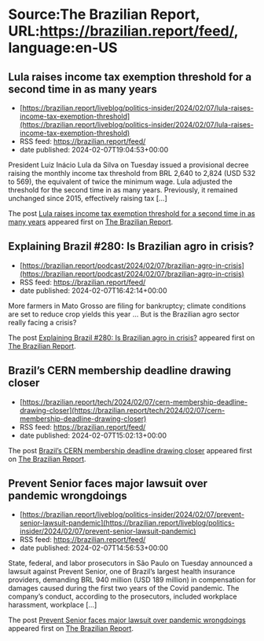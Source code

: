 # Source:The Brazilian Report, URL:https://brazilian.report/feed/, language:en-US

## Lula raises income tax exemption threshold for a second time in as many years
 - [https://brazilian.report/liveblog/politics-insider/2024/02/07/lula-raises-income-tax-exemption-threshold](https://brazilian.report/liveblog/politics-insider/2024/02/07/lula-raises-income-tax-exemption-threshold)
 - RSS feed: https://brazilian.report/feed/
 - date published: 2024-02-07T19:04:53+00:00

<p>President Luiz Inácio Lula da Silva on Tuesday issued a provisional decree raising the monthly income tax threshold from BRL 2,640 to 2,824 (USD 532 to 569), the equivalent of twice the minimum wage. Lula adjusted the threshold for the second time in as many years. Previously, it remained unchanged since 2015, effectively raising tax [&#8230;]</p>
<p>The post <a href="https://brazilian.report/liveblog/politics-insider/2024/02/07/lula-raises-income-tax-exemption-threshold/">Lula raises income tax exemption threshold for a second time in as many years</a> appeared first on <a href="https://brazilian.report">The Brazilian Report</a>.</p>

## Explaining Brazil #280: Is Brazilian agro in crisis?
 - [https://brazilian.report/podcast/2024/02/07/brazilian-agro-in-crisis](https://brazilian.report/podcast/2024/02/07/brazilian-agro-in-crisis)
 - RSS feed: https://brazilian.report/feed/
 - date published: 2024-02-07T16:42:14+00:00

<p>More farmers in Mato Grosso are filing for bankruptcy; climate conditions are set to reduce crop yields this year … But is the Brazilian agro sector really facing a crisis?</p>
<p>The post <a href="https://brazilian.report/podcast/2024/02/07/brazilian-agro-in-crisis/">Explaining Brazil #280: Is Brazilian agro in crisis?</a> appeared first on <a href="https://brazilian.report">The Brazilian Report</a>.</p>

## Brazil’s CERN membership deadline drawing closer
 - [https://brazilian.report/tech/2024/02/07/cern-membership-deadline-drawing-closer](https://brazilian.report/tech/2024/02/07/cern-membership-deadline-drawing-closer)
 - RSS feed: https://brazilian.report/feed/
 - date published: 2024-02-07T15:02:13+00:00

<p>The post <a href="https://brazilian.report/tech/2024/02/07/cern-membership-deadline-drawing-closer/">Brazil&#8217;s CERN membership deadline drawing closer</a> appeared first on <a href="https://brazilian.report">The Brazilian Report</a>.</p>

## Prevent Senior faces major lawsuit over pandemic wrongdoings
 - [https://brazilian.report/liveblog/politics-insider/2024/02/07/prevent-senior-lawsuit-pandemic](https://brazilian.report/liveblog/politics-insider/2024/02/07/prevent-senior-lawsuit-pandemic)
 - RSS feed: https://brazilian.report/feed/
 - date published: 2024-02-07T14:56:53+00:00

<p>State, federal, and labor prosecutors in São Paulo on Tuesday announced a lawsuit against Prevent Senior, one of Brazil’s largest health insurance providers, demanding BRL 940 million (USD 189 million) in compensation for damages caused during the first two years of the Covid pandemic. The company’s conduct, according to the prosecutors, included workplace harassment, workplace [&#8230;]</p>
<p>The post <a href="https://brazilian.report/liveblog/politics-insider/2024/02/07/prevent-senior-lawsuit-pandemic/">Prevent Senior faces major lawsuit over pandemic wrongdoings</a> appeared first on <a href="https://brazilian.report">The Brazilian Report</a>.</p>

